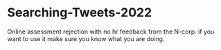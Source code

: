# Searching-Tweets-2022



Online assessment rejection with no hr feedback from the N-corp.
if you want to use it make sure you know what you are doing.
